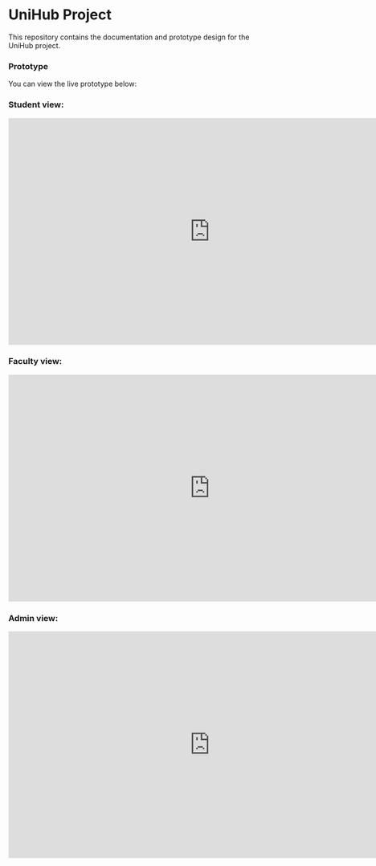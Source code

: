 # UniHub Project
This repository contains the documentation and prototype design for the UniHub project.
### Prototype
You can view the live prototype below:

### Student view: 
<iframe style="border: 1px solid rgba(0, 0, 0, 0.1);" width="800" height="450" src="https://www.figma.com/embed?embed_host=share&url=https%3A%2F%2Fwww.figma.com%2Fdesign%2FUxq6XKzVwO2Mkt2Pi8Ohur%2FUniHub%3Fnode-id%3D0-1%26t%3D9vLOCmLUWY8L3Ri7-1" allowfullscreen></iframe>

### Faculty view:
<iframe style="border: 1px solid rgba(0, 0, 0, 0.1);" width="800" height="450" src="https://www.figma.com/embed?embed_host=share&url=https%3A%2F%2Fwww.figma.com%2Fdesign%2FUxq6XKzVwO2Mkt2Pi8Ohur%2FUniHub%3Fnode-id%3D433-2874%26t%3D9vLOCmLUWY8L3Ri7-1" allowfullscreen></iframe>

### Admin view:
<iframe style="border: 1px solid rgba(0, 0, 0, 0.1);" width="800" height="450" src="https://www.figma.com/embed?embed_host=share&url=https%3A%2F%2Fwww.figma.com%2Fdesign%2FUxq6XKzVwO2Mkt2Pi8Ohur%2FUniHub%3Fnode-id%3D416-462%26t%3D9vLOCmLUWY8L3Ri7-1" allowfullscreen></iframe>
